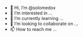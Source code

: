 - 👋 Hi, I’m @solomedox
- 👀 I’m interested in ...
- 🌱 I’m currently learning ...
- 💞️ I’m looking to collaborate on ...
- 📫 How to reach me ...

<!---
solomedox/solomedox is a ✨ special ✨ repository because its `README.md` (this file) appears on your GitHub profile.
You can click the Preview link to take a look at your changes.
--->
